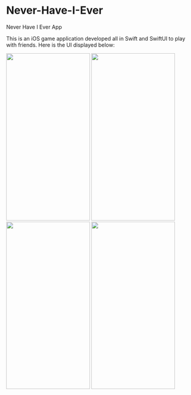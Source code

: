 # Never-Have-I-Ever
Never Have I Ever App

This is an iOS game application developed all in Swift and SwiftUI to play with friends. Here is the UI displayed below:

<img src="https://github.com/efang12-stack/Never-Have-I-Ever/assets/122645724/8c394181-8c0c-418c-bac3-ef4a01955e4f" width="224" height="448">
<img src="https://github.com/efang12-stack/Never-Have-I-Ever/assets/122645724/2f19f325-ee0f-46c2-8c0c-532d7e9e060b" width="224" height="448">
<img src="https://github.com/efang12-stack/Never-Have-I-Ever/assets/122645724/2e6bceab-c618-4d1c-8cde-9dd1c264c163" width="224" height="448">
<img src="https://github.com/efang12-stack/Never-Have-I-Ever/assets/122645724/536fac9e-f376-4203-90bd-8e036133f89d" width="224" height="448">

